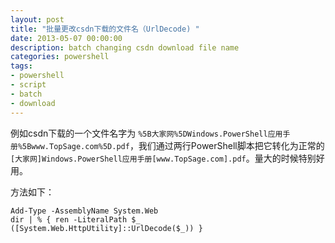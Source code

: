 ```yaml
---
layout: post
title: "批量更改csdn下载的文件名（UrlDecode) "
date: 2013-05-07 00:00:00
description: batch changing csdn download file name
categories: powershell
tags:
- powershell
- script
- batch
- download
---
```

例如csdn下载的一个文件名字为 `%5B大家网%5DWindows.PowerShell应用手册%5Bwww.TopSage.com%5D.pdf`，我们通过两行PowerShell脚本把它转化为正常的 `[大家网]Windows.PowerShell应用手册[www.TopSage.com].pdf`。量大的时候特别好用。

<!--more-->
方法如下：

	Add-Type -AssemblyName System.Web
	dir | % { ren -LiteralPath $_ ([System.Web.HttpUtility]::UrlDecode($_)) }
